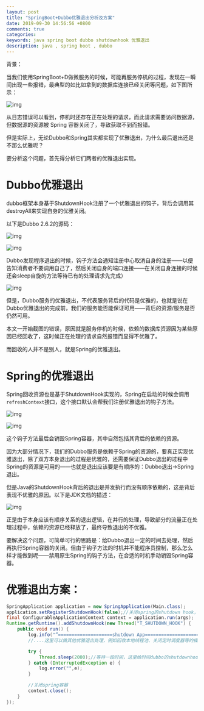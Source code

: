 ```yaml
---
layout: post
title: "SpringBoot+Dubbo优雅退出分析及方案"
date: 2019-09-30 14:56:56 +0800
comments: true
categories: 
keywords: java spring boot dubbo shutdownhook 优雅退出
description: java , spring boot , dubbo
---
```




背景：

当我们使用SpringBoot+D做微服务的时候，可能再服务停机的过程，发现在一瞬间出现一些报错，最典型的如比如拿到的数据库连接已经关闭等问题，如下图所示：

![img](http://jaskey.github.io/images/dubbo-shutdown-hook/dubbo-shutdown-problem.png)



从日志错误可以看到，停机时还存在正在处理的请求，而此请求需要访问数据源，但数据源的资源被 Spring 容器关闭了，导致获取不到而报错。

但是实际上，无论Dubbo和Spring其实都实现了优雅退出，为什么最后退出还是不那么优雅呢？

要分析这个问题，首先得分析它们两者的优雅退出实现。





# Dubbo优雅退出

dubbo框架本身基于ShutdownHook注册了一个优雅退出的钩子，背后会调用其destroyAll来实现自身的优雅关闭。



以下是Dubbo 2.6.2的源码：

![img](http://jaskey.github.io/images/dubbo-shutdown-hook/dubbo-shutdown-sourcecode-1)

![img](http://jaskey.github.io/images/dubbo-shutdown-hook/dubbo-shutdown-sourcecode-2)

Dubbo发现程序退出的时候，钩子方法会通知注册中心取消自身的注册——以便告知消费者不要调用自己了，然后关闭自身的端口连接——在关闭自身连接的时候还会sleep自旋的方法等待已有的处理请求先完成）

![img](http://jaskey.github.io/images/dubbo-shutdown-hook/dubbo-shutdown-sourcecode-3)



但是，Dubbo服务的优雅退出，不代表服务背后的代码是优雅的，也就是说在Dubbo优雅退出的完成前，我们的服务能否能保证可用——背后的资源/服务是否仍然可用。

本文一开始截图的错误，原因就是服务停机的时候，依赖的数据库资源因为某些原因已经回收了，这时候正在处理的请求自然报错而显得不优雅了。



而回收的人并不是别人，就是Spring的优雅退出。

# Spring的优雅退出

Spring回收资源也是基于ShutdownHook实现的，Spring在启动的时候会调用`refreshContext`接口，这个接口默认会帮我们注册优雅退出的钩子方法。

![img](http://jaskey.github.io/images/dubbo-shutdown-hook/spring-shutdown-sourcecode-1)

![img](http://jaskey.github.io/images/dubbo-shutdown-hook/spring-shutdown-sourcecode-2)

这个钩子方法最后会销毁Spring容器，其中自然包括其背后的依赖的资源。



因为大部分情况下，我们的Dubbo服务是依赖于Spring的资源的，要真正实现优雅退出，除了双方本身退出的过程是优雅的，还需要保证Dubbo退出的过程中Spring的资源是可用的——也就是退出应该要是有顺序的：Dubbo退出→Spring退出。

但是Java的ShutdownHook背后的退出是并发执行而没有顺序依赖的，这是背后表现不优雅的原因。以下是JDK文档的描述：

![img](http://jaskey.github.io/images/dubbo-shutdown-hook/jdk-shutdownhook-comments)

正是由于本身应该有顺序关系的退出逻辑，在并行的处理，导致部分的流量正在处理过程中，依赖的资源已经释放了，最终导致退出的不优雅。



要解决这个问题，可简单可行的思路是：给Dubbo退出一定的时间去处理，然后再执行Spring容器的关闭。但由于钩子方法的时机并不能程序员控制，那么怎么样才能做到呢——禁用原生Spring的钩子方法，在合适的时机手动销毁Spring容器。



# 优雅退出方案：

```java
SpringApplication application = new SpringApplication(Main.class);
application.setRegisterShutdownHook(false);//关闭spring的shutdown hook，后续手动触发
final ConfigurableApplicationContext context = application.run(args);
Runtime.getRuntime().addShutdownHook(new Thread("T_SHUTDOWN_HOOK") {
    public void run() {
        log.info("”====================shutdown App====================“。");
        //....这里可以做其他优雅退出处理，例如回收本地线程池、关闭定时调度器等的操作

        try {
            Thread.sleep(2000);//等待一段时间，这里给时间dubbo的shutdownhook执行，
        } catch (InterruptedException e) {
            log.error("",e);
        }

        //关闭spring容器
        context.close();
    }
});

```